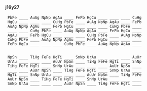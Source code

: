 #### j16y27

     PbFe ____ AuAg NpNp AgAu ____ FePb HgCu ____ ____ ____ CuHg 
     HgCu ____ ____ ____ CuHg PbFe ____ AuAg NpNp AgAu ____ FePb 
     AuAg NpNp AgAu ____ FePb HgCu ____ ____ ____ CuHg PbFe ____ 
     ____ ____ CuHg PbFe ____ AuAg NpNp AgAu ____ FePb HgCu ____ 
     AgAu ____ FePb HgCu ____ ____ ____ CuHg PbFe ____ AuAg NpNp 
     CuHg PbFe ____ AuAg NpNp AgAu ____ FePb HgCu ____ ____ ____ 
     FePb HgCu ____ ____ ____ CuHg PbFe ____ AuAg NpNp AgAu ____ 


     NpSn ____ TiHg FeFe HgTi ____ SnNp UrAu ____ ____ ____ AuUr 
     UrAu ____ ____ ____ AuUr NpSn ____ TiHg FeFe HgTi ____ SnNp 
     TiHg FeFe HgTi ____ SnNp UrAu ____ ____ ____ AuUr NpSn ____ 
     ____ ____ AuUr NpSn ____ TiHg FeFe HgTi ____ SnNp UrAu ____ 
     HgTi ____ SnNp UrAu ____ ____ ____ AuUr NpSn ____ TiHg FeFe 
     AuUr NpSn ____ TiHg FeFe HgTi ____ SnNp UrAu ____ ____ ____ 
     SnNp UrAu ____ ____ ____ AuUr NpSn ____ TiHg FeFe HgTi ____ 


